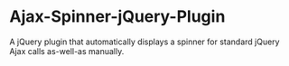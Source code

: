 Ajax-Spinner-jQuery-Plugin
==========================

A jQuery plugin that automatically displays a spinner for standard jQuery Ajax calls as-well-as manually.